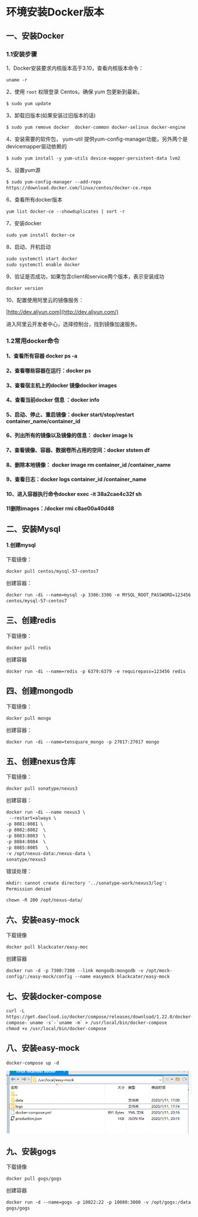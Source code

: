 # 环境安装Docker版本

## 一、安装Docker

### 1.1安装步骤

1、Docker安装要求内核版本高于3.10，查看内核版本命令：

```
uname -r
```

2、使用 `root` 权限登录 Centos。确保 yum 包更新到最新。

```
$ sudo yum update
```

3、卸载旧版本(如果安装过旧版本的话)

```
$ sudo yum remove docker  docker-common docker-selinux docker-engine
```

4、安装需要的软件包， yum-util 提供yum-config-manager功能，另外两个是devicemapper驱动依赖的

```
$ sudo yum install -y yum-utils device-mapper-persistent-data lvm2
```

5、设置yum源

```
$ sudo yum-config-manager --add-repo https://download.docker.com/linux/centos/docker-ce.repo
```

6、查看所有docker版本

```
yum list docker-ce --showduplicates | sort -r
```

7、安装docker

```
sudo yum install docker-ce
```

8、启动、开机启动

```
sudo systemctl start docker
sudo systemctl enable docker
```

9、验证是否成功，如果包含client和service两个版本，表示安装成功

```
docker version
```

10、配置使用阿里云的镜像服务：

[http://dev.aliyun.com](http://dev.aliyun.com/)

进入阿里云开发者中心，选择控制台，找到镜像加速服务。

### 1.2常用docker命令

#### 1、查看所有容器 docker ps -a

#### 2、查看哪些容器在运行：docker ps

#### 3、查看宿主机上的docker 镜像docker images

#### 4、查看当前docker 信息 ：docker info

#### 5、启动、停止、重启镜像：docker  start/stop/restart container_name/container_id

#### 6、列出所有的镜像以及镜像的信息： docker image ls

#### 7、查看镜像、容器、数据卷所占用的空间：docker ststem df

#### 8、删除本地镜像： docker image rm container_id /container_name 

#### 9、查看日志：docker logs container_id /container_name 

#### 10、进入容器执行命令docker exec -it 38a2cae4c32f sh

#### 11删除images：/docker rmi c8ae00a40d48

## 二、安装Mysql

#### 1.创建mysql

下载镜像：

```
docker pull centos/mysql‐57‐centos7
```

创建容器：

```
docker run -di --name=mysql -p 3306:3306 -e MYSQL_ROOT_PASSWORD=123456 centos/mysql-57-centos7
```

## 三、创建redis

下载镜像：

```
docker pull redis
```

创建容器

```
docker run -di --name=redis -p 6379:6379 -e requirepass=123456 redis
```

## 四、创建mongodb

下载镜像：

```
docker pull mongo
```

创建容器：

```
docker run -di --name=tensquare_mongo -p 27017:27017 mongo
```

## 五、创建nexus仓库

下载镜像：

```
docker pull sonatype/nexus3
```

创建容器：

```
docker run -di --name nexus3 \
 --restart=always \
-p 8081:8081 \
-p 8082:8082  \
-p 8083:8083  \
-p 8084:8084  \
-p 8085:8085   \
-v /opt/nexus-data:/nexus-data \
sonatype/nexus3
```

错误处理：

```
mkdir: cannot create directory '../sonatype-work/nexus3/log': Permission denied
```

```
chown -R 200 /opt/nexus-data/
```

## 六、安装easy-mock

下载镜像

```
docker pull blackcater/easy-moc
```

创建容器

```
docker run -d -p 7300:7300 --link mongodb:mongodb -v /opt/mock-config/:/easy-mock/config --name easymock blackcater/easy-mock
```

## 七、安装docker-compose

```
curl -L https://get.daocloud.io/docker/compose/releases/download/1.22.0/docker-compose-`uname -s`-`uname -m` > /usr/local/bin/docker-compose
chmod +x /usr/local/bin/docker-compose
```

## 八、安装easy-mock

```
docker-compose up -d
```

![image-20200111202441273](assets/image-20200111202441273.png)

## 九、安装gogs
下载镜像

```
docker pull gogs/gogs
```

创建容器

```
docker run -d --name=gogs -p 10022:22 -p 10080:3000 -v /opt/gogs:/data gogs/gogs
```